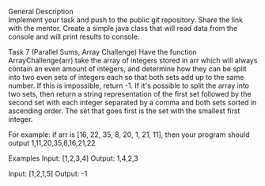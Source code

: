 General Description  
Implement your task and push to the public git repository.
Share the link with the mentor.
Create a simple java class that will read data from the console and will print results to console.

Task 7 (Parallel Sums, Array Challenge) 
Have the function ArrayChallenge(arr) take the array of integers
stored in arr which will always contain an even amount of integers, 
and determine how they can be split into two even sets
of integers each so that both sets add up to the same number. 
If this is impossible, return -1.
If it's possible to split the array into two sets, 
then return a string representation of the first set 
followed by the second set with each integer separated
by a comma and both sets sorted in ascending order.
The set that goes first is the set with the smallest first integer. 
 
For example: if arr is [16, 22, 35, 8, 20, 1, 21, 11], then your program should output 1,11,20,35,8,16,21,22 
 
Examples 
Input: [1,2,3,4] 
Output: 1,4,2,3 
 
Input: [1,2,1,5] 
Output: -1
